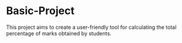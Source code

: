 # Basic-Project
This project aims to create a user-friendly tool for calculating the total percentage of marks obtained by students. 
